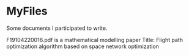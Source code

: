 # MyFiles
Some documents I participated to write.

F19104220016.pdf is a mathematical modelling paper
Title: Flight path optimization algorithm based on space network optimization
